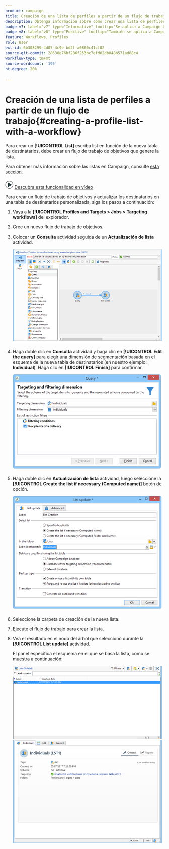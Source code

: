 ```yaml
---
product: campaign
title: Creación de una lista de perfiles a partir de un flujo de trabajo
description: Obtenga información sobre cómo crear una lista de perfiles en un flujo de trabajo
badge-v7: label="v7" type="Informative" tooltip="Se aplica a Campaign Classic v7"
badge-v8: label="v8" type="Positive" tooltip="También se aplica a Campaign v8"
feature: Workflows, Profiles
role: User
exl-id: 6b308299-4d07-4c9e-bd2f-a0860c41cf02
source-git-commit: 28638e76bf286f253bc7efd02db848b571ad88c4
workflow-type: tm+mt
source-wordcount: '195'
ht-degree: 20%

---
```


# Creación de una lista de perfiles a partir de un flujo de trabajo{#creating-a-profile-list-with-a-workflow}


Para crear un **[!UICONTROL List]** escriba list en función de la nueva tabla de destinatarios, debe crear un flujo de trabajo de objetivos que genere la lista.

Para obtener más información sobre las listas en Campaign, consulte [esta sección](../../platform/using/creating-and-managing-lists.md#about-lists-in-adobe-campaign).

![](assets/do-not-localize/how-to-video.png) [Descubra esta funcionalidad en vídeo](../../platform/using/creating-and-managing-lists.md#create-list-in-a-wf-video)

Para crear un flujo de trabajo de objetivos y actualizar los destinatarios en una tabla de destinatarios personalizada, siga los pasos a continuación:

1. Vaya a la **[!UICONTROL Profiles and Targets > Jobs > Targeting workflows]** del explorador.
1. Cree un nuevo flujo de trabajo de objetivos.
1. Colocar un **Consulta** actividad seguida de un **Actualización de lista** actividad.

   ![](assets/mapping_create_list_workflow01.png)

1. Haga doble clic en **Consulta** actividad y haga clic en **[!UICONTROL Edit the query]** para elegir una dimensión de segmentación basada en el esquema de la nueva tabla de destinatarios (en nuestro ejemplo: **Individual**). Haga clic en **[!UICONTROL Finish]** para confirmar.

   ![](assets/mapping_create_list_workflow03.png)

1. Haga doble clic en **Actualización de lista** actividad, luego seleccione la **[!UICONTROL Create the list if necessary (Computed name)]** botón de opción.

   ![](assets/mapping_create_list_workflow02.png)

1. Seleccione la carpeta de creación de la nueva lista.
1. Ejecute el flujo de trabajo para crear la lista.
1. Vea el resultado en el nodo del árbol que seleccionó durante la **[!UICONTROL List update]** actividad.

   El panel especifica el esquema en el que se basa la lista, como se muestra a continuación:

   ![](assets/mapping_list_view.png)
